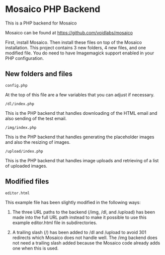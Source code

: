# Mosaico PHP Backend

This is a PHP backend for Mosaico

Mosaico can be found at https://github.com/voidlabs/mosaico

First, install Mosaico.  Then install these files on top of the Mosaico installation.  This project contains 3 new folders, 4 new files, and one modified file.  You do need to have Imagemagick support enabled in your PHP configuration.

## New folders and files
```
config.php
```
At the top of this file are a few variables that you can adjust if necessary.

```
/dl/index.php
```
This is the PHP backend that handles downloading of the HTML email and also sending of the test email.

```
/img/index.php
```
This is the PHP backend that handles generating the placeholder images and also the resizing of images.

```
/upload/index.php
```
This is the PHP backend that handles image uploads and retrieving of a list of uploaded images.

## Modified files

```
editor.html
```
This example file has been slightly modified in the following ways:

1) The three URL paths to the backend (/img, /dl, and /upload) has been made into the full URL path instead to make it possible to use this example editor.html file in subdirectories.

2) A trailing slash (/) has been added to /dl and /upload to avoid 301 redirects which Mosaico does not handle well.  The /img backend does not need a trailing slash added because the Mosaico code already adds one when this is used.
